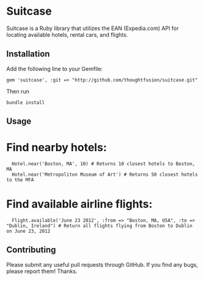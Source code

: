 Suitcase
========

Suitcase is a Ruby library that utilizes the EAN (Expedia.com) API for locating available hotels, rental cars, and flights.

Installation
------------

Add the following line to your Gemfile:

`gem 'suitcase', :git => "http://github.com/thoughtfusion/suitcase.git"`

Then run

`bundle install`

Usage
-----
# Find nearby hotels:

      Hotel.near('Boston, MA', 10) # Returns 10 closest hotels to Boston, MA
      Hotel.near('Metropoliton Museum of Art') # Returns 50 closest hotels to the MFA

# Find available airline flights:

      Flight.available('June 23 2012', :from => "Boston, MA, USA", :to => "Dublin, Ireland") # Return all flights flying from Boston to Dublin on June 23, 2012

Contributing
------------
Please submit any useful pull requests through GitHub. If you find any bugs, please report them! Thanks.
